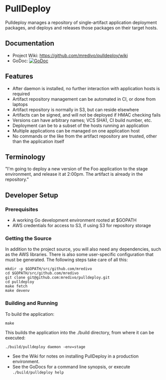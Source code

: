 # PullDeploy

Pulldeploy manages a repository of single-artifact application deployment packages, and
deploys and releases those packages on their target hosts.
 
## Documentation

* Project Wiki: https://github.com/mredivo/pulldeploy/wiki
* GoDoc: [![GoDoc](https://godoc.org/github.com/mredivo/pulldeploy?status.svg)](https://godoc.org/github.com/mredivo/pulldeploy)

## Features

* After daemon is installed, no further interaction with application hosts is required
* Artifact repository management can be automated in CI, or done from laptops
* Artifact repository is normally in S3, but can reside elsewhere
* Artifacts can be signed, and will not be deployed if HMAC checking fails
* Versions can have arbitrary names; VCS SHA1, CI build number, etc.
* Deployment can be to a subset of the hosts running an application
* Multiple applications can be managed on one application host
* No commands or the like from the artifact repository are trusted, other than the application itself

## Terminology

"I'm going to deploy a new version of the Foo application to the stage environment,
and release it at 2:00pm. The artifact is already in the repository."

## Developer Setup

### Prerequisites

* A working Go development environment rooted at $GOPATH
* AWS credentials for access to S3, if using S3 for repository storage

### Getting the Source

In addition to the project source, you will also need any dependencies, such
as the AWS libraries. There is also some user-specific configuration that
must be generated. The following steps take care of all this:

```
mkdir -p $GOPATH/src/github.com/mredivo
cd $GOPATH/src/github.com/mredivo
git clone git@github.com:mredivo/pulldeploy.git
cd pulldeploy
make fetch
make devenv
```

### Building and Running

To build the application:

```
make
```

This builds the application into the ./build directory, from where it can be executed:

```
./build/pulldeploy daemon -env=stage
```

* See the Wiki for notes on installing PullDeploy in a production environment.
* See the GoDocs for a command line synopsis, or execute `./build/pulldeploy help`
